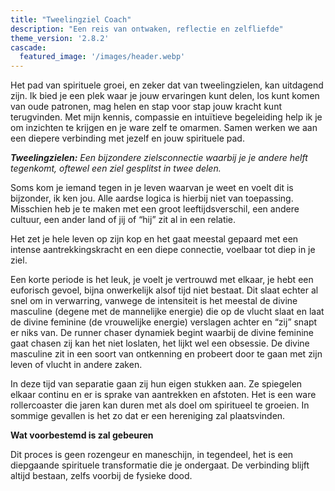 ```yaml
---
title: "Tweelingziel Coach"
description: "Een reis van ontwaken, reflectie en zelfliefde"
theme_version: '2.8.2'
cascade:
  featured_image: '/images/header.webp'
---
```


Het pad van spirituele groei, en zeker dat van tweelingzielen, kan uitdagend zijn. Ik bied  je een plek waar je jouw ervaringen kunt delen, los kunt komen van oude patronen, mag helen en stap voor stap jouw kracht kunt terugvinden. Met mijn kennis, compassie en intuïtieve begeleiding help ik je om inzichten te krijgen en je ware zelf te omarmen. Samen werken we aan een diepere verbinding met jezelf en jouw spirituele pad.

___Tweelingzielen:___ _Een bijzondere zielsconnectie waarbij je je andere helft tegenkomt, oftewel een ziel gesplitst in twee delen._

Soms kom je iemand tegen in je leven waarvan je weet en voelt dit is bijzonder, ik ken jou. Alle aardse logica is hierbij niet van toepassing. Misschien heb je te maken met een groot leeftijdsverschil, een andere cultuur, een ander land of jij of “hij” zit al in een relatie.

Het zet je hele leven op zijn kop en het gaat meestal gepaard met een intense aantrekkingskracht en een diepe connectie, voelbaar tot diep in je ziel.

Een korte periode is het leuk, je voelt je vertrouwd met elkaar, je hebt een euforisch gevoel, bijna onwerkelijk alsof tijd niet bestaat. Dit slaat echter al snel om in verwarring, vanwege de intensiteit is het meestal de divine masculine (degene met de mannelijke energie) die op de vlucht slaat en laat de divine feminine (de vrouwelijke energie) verslagen achter en “zij” snapt er niks van. De runner chaser dynamiek begint waarbij de divine feminine gaat chasen zij kan het niet loslaten, het lijkt wel een obsessie. De divine masculine zit in een soort van ontkenning en probeert door te gaan met zijn leven of vlucht in andere zaken.

In deze tijd van separatie gaan zij hun eigen stukken aan. Ze spiegelen elkaar continu en er is sprake van aantrekken en afstoten. Het is een ware rollercoaster die jaren kan duren met als doel om spiritueel te groeien. In sommige gevallen is het zo dat er een hereniging zal plaatsvinden.

**Wat voorbestemd is zal gebeuren**

Dit proces is geen rozengeur en maneschijn, in tegendeel, het is een diepgaande spirituele transformatie die je ondergaat. De verbinding blijft altijd bestaan, zelfs voorbij de fysieke dood.

